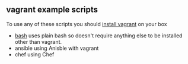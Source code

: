 ## vagrant example scripts

To use any of these scripts you should [install vagrant](http://www.vagrantup.com/downloads.html) on your box

* [bash](bash/Vagrantfile) uses plain bash so doesn't require anything else to be installed other than vagrant.
* ansible using Anisble with vagrant
* chef using Chef